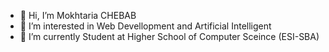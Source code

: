 - 👋 Hi, I’m Mokhtaria CHEBAB
- 👀 I’m interested in Web Devellopment and Artificial Intelligent 
- 🌱 I’m currently Student at Higher School of Computer Sceince (ESI-SBA)
